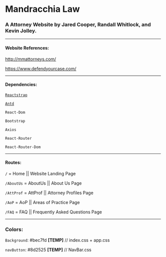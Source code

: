# Mandracchia Law

### A Attorney Website by Jared Cooper, Randall Whitlock, and Kevin Jolley.

---

#### Website References:

http://mmattorneys.com/

https://www.defendyourcase.com/

---

#### Dependencies:

[`Reactstrap`](https://reactstrap.github.io/)

[`Antd`](https://ant.design/docs/react/introduce)

`React-Dom`

`Bootstrap`

`Axios`

`React-Router`

`React-Router-Dom`

---

#### Routes:

`/` = Home || Website Landing Page

`/AboutUs` = AboutUs || About Us Page

`/AttProf` = AttProf || Attorney Profiles Page

`/AoP` = AoP || Areas of Practice Page

`/FAQ` = FAQ || Frequently Asked Questions Page

---

### Colors:

`Background`: #bec7fd **[TEMP]** // index.css + app.css

`navButton`: #8d2525 **[TEMP]** // NavBar.css
